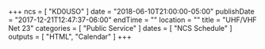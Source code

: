 +++
ncs = [ "KD0USO" ]
date = "2018-06-10T21:00:00-05:00"
publishDate = "2017-12-21T12:47:37-06:00"
endTime = ""
location = ""
title = "UHF/VHF Net 23"
categories = [ "Public Service" ]
dates = [ "NCS Schedule" ]
outputs = [ "HTML", "Calendar" ]
+++
